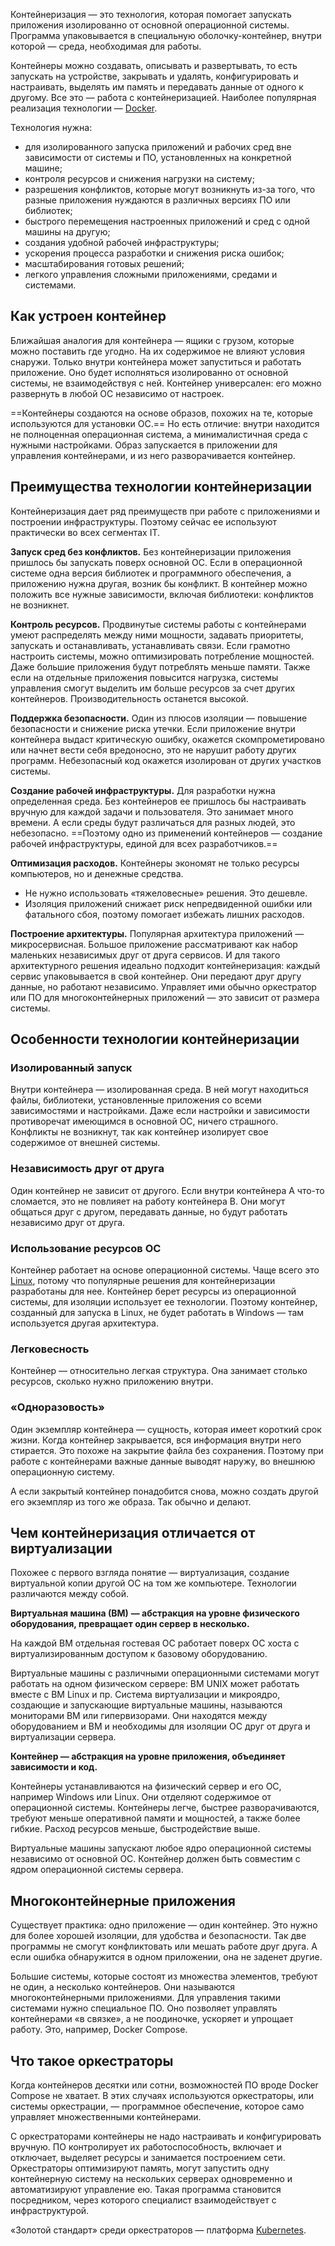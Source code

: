 
Контейнеризация — это технология, которая помогает запускать приложения изолированно от основной операционной системы. Программа упаковывается в специальную оболочку-контейнер, внутри которой — среда, необходимая для работы.

Контейнеры можно создавать, описывать и развертывать, то есть запускать на устройстве, закрывать и удалять, конфигурировать и настраивать, выделять им память и передавать данные от одного к другому. Все это — работа с контейнеризацией. Наиболее популярная реализация технологии — [Docker](https://blog.skillfactory.ru/glossary/docker/).

Технология нужна:

- для изолированного запуска приложений и рабочих сред вне зависимости от системы и ПО, установленных на конкретной машине;
- контроля ресурсов и снижения нагрузки на систему;
- разрешения конфликтов, которые могут возникнуть из-за того, что разные приложения нуждаются в различных версиях ПО или библиотек;
- быстрого перемещения настроенных приложений и сред с одной машины на другую;
- создания удобной рабочей инфраструктуры;
- ускорения процесса разработки и снижения риска ошибок;
- масштабирования готовых решений;
- легкого управления сложными приложениями, средами и системами.

## Как устроен контейнер

Ближайшая аналогия для контейнера — ящики с грузом, которые можно поставить где угодно. На их содержимое не влияют условия снаружи. Только внутри контейнера может запуститься и работать приложение. Оно будет исполняться изолированно от основной системы, не взаимодействуя с ней. Контейнер универсален: его можно развернуть в любой ОС независимо от настроек.

==Контейнеры создаются на основе образов, похожих на те, которые используются для установки ОС.== Но есть отличие: внутри находится не полноценная операционная система, а минималистичная среда с нужными настройками. Образ запускается в приложении для управления контейнерами, и из него разворачивается контейнер.

## Преимущества технологии контейнеризации

Контейнеризация дает ряд преимуществ при работе с приложениями и построении инфраструктуры. Поэтому сейчас ее используют практически во всех сегментах IT.

**Запуск сред без конфликтов.** Без контейнеризации приложения пришлось бы запускать поверх основной ОС. Если в операционной системе одна версия библиотек и программного обеспечения, а приложению нужна другая, возник бы конфликт. В контейнер можно положить все нужные зависимости, включая библиотеки: конфликтов не возникнет.

**Контроль ресурсов.** Продвинутые системы работы с контейнерами умеют распределять между ними мощности, задавать приоритеты, запускать и останавливать, устанавливать связи. Если грамотно настроить системы, можно оптимизировать потребление мощностей. Даже большие приложения будут потреблять меньше памяти. Также если на отдельные приложения повысится нагрузка, системы управления смогут выделить им больше ресурсов за счет других контейнеров. Производительность останется высокой.

**Поддержка безопасности.** Один из плюсов изоляции — повышение безопасности и снижение риска утечки. Если приложение внутри контейнера выдаст критическую ошибку, окажется скомпрометировано или начнет вести себя вредоносно, это не нарушит работу других программ. Небезопасный код окажется изолирован от других участков системы.

**Создание рабочей инфраструктуры.** Для разработки нужна определенная среда. Без контейнеров ее пришлось бы настраивать вручную для каждой задачи и пользователя. Это занимает много времени. А если среды будут различаться для разных людей, это небезопасно. ==Поэтому одно из применений контейнеров — создание рабочей инфраструктуры, единой для всех разработчиков.==

**Оптимизация расходов.** Контейнеры экономят не только ресурсы компьютеров, но и денежные средства.

- Не нужно использовать «тяжеловесные» решения. Это дешевле.
- Изоляция приложений снижает риск непредвиденной ошибки или фатального сбоя, поэтому помогает избежать лишних расходов.

**Построение архитектуры.** Популярная архитектура приложений — микросервисная. Большое приложение рассматривают как набор маленьких независимых друг от друга сервисов. И для такого архитектурного решения идеально подходит контейнеризация: каждый сервис упаковывается в свой контейнер. Они передают друг другу данные, но работают независимо. Управляет ими обычно оркестратор или ПО для многоконтейнерных приложений — это зависит от размера системы.

## Особенности технологии контейнеризации

### Изолированный запуск

Внутри контейнера — изолированная среда. В ней могут находиться файлы, библиотеки, установленные приложения со всеми зависимостями и настройками. Даже если настройки и зависимости противоречат имеющимся в основной ОС, ничего страшного. Конфликты не возникнут, так как контейнер изолирует свое содержимое от внешней системы.

### Независимость друг от друга

Один контейнер не зависит от другого. Если внутри контейнера A что-то сломается, это не повлияет на работу контейнера B. Они могут общаться друг с другом, передавать данные, но будут работать независимо друг от друга.

### Использование ресурсов ОС

Контейнер работает на основе операционной системы. Чаще всего это [Linux](https://blog.skillfactory.ru/glossary/linux/), потому что популярные решения для контейнеризации разработаны для нее. Контейнер берет ресурсы из операционной системы, для изоляции использует ее технологии. Поэтому контейнер, созданный для запуска в Linux, не будет работать в Windows — там используется другая архитектура.

### Легковесность

Контейнер — относительно легкая структура. Она занимает столько ресурсов, сколько нужно приложению внутри.

### «Одноразовость»

Один экземпляр контейнера — сущность, которая имеет короткий срок жизни. Когда контейнер закрывается, вся информация внутри него стирается. Это похоже на закрытие файла без сохранения. Поэтому при работе с контейнерами важные данные выводят наружу, во внешнюю операционную систему.

А если закрытый контейнер понадобится снова, можно создать другой его экземпляр из того же образа. Так обычно и делают.

## Чем контейнеризация отличается от виртуализации

Похожее с первого взгляда понятие — виртуализация, создание виртуальной копии другой ОС на том же компьютере. Технологии различаются между собой.

**Виртуальная машина (ВМ)** **— абстракция на уровне физического оборудования, превращает один сервер в несколько.**

На каждой ВМ отдельная гостевая ОС работает поверх ОС хоста с виртуализированным доступом к базовому оборудованию.

Виртуальные машины с различными операционными системами могут работать на одном физическом сервере: ВМ UNIX может работать вместе с ВМ Linux и пр. Система виртуализации и микроядро, создающие и запускающие виртуальные машины, называются мониторами ВМ или гипервизорами. Они находятся между оборудованием и ВМ и необходимы для изоляции ОС друг от друга и виртуализации сервера.

**Контейнер — абстракция на уровне приложения, объединяет зависимости и код.**

Контейнеры устанавливаются на физический сервер и его ОС, например Windows или Linux. Они отделяют содержимое от операционной системы. Контейнеры легче, быстрее разворачиваются, требуют меньше оперативной памяти и мощностей, а также более гибкие. Расход ресурсов меньше, быстродействие выше.

Виртуальные машины запускают любое ядро операционной системы независимо от основной ОС. Контейнер должен быть совместим с ядром операционной системы сервера.

## Многоконтейнерные приложения

Существует практика: одно приложение — один контейнер. Это нужно для более хорошей изоляции, для удобства и безопасности. Так две программы не смогут конфликтовать или мешать работе друг друга. А если ошибка обнаружится в одном приложении, она не заденет другие.

Большие системы, которые состоят из множества элементов, требуют не один, а несколько контейнеров. Они называются многоконтейнерными приложениями. Для управления такими системами нужно специальное ПО. Оно позволяет управлять контейнерами «в связке», а не поодиночке, ускоряет и упрощает работу. Это, например, Docker Compose.

## Что такое оркестраторы

Когда контейнеров десятки или сотни, возможностей ПО вроде Docker Compose не хватает. В этих случаях используются оркестраторы, или системы оркестрации, — программное обеспечение, которое само управляет множественными контейнерами.

С оркестраторами контейнеры не надо настраивать и конфигурировать вручную. ПО контролирует их работоспособность, включает и отключает, выделяет ресурсы и занимается построением сети. Оркестраторы оптимизируют память, могут запустить одну контейнерную систему на нескольких серверах одновременно и автоматизируют управление ею. Такая программа становится посредником, через которого специалист взаимодействует с инфраструктурой.

«Золотой стандарт» среди оркестраторов — платформа [Kubernetes](https://blog.skillfactory.ru/glossary/kubernetes/).